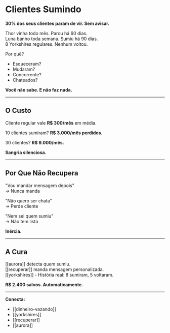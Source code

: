 # Clientes Sumindo

**30% dos seus clientes param de vir. Sem avisar.**

Thor vinha todo mês. Parou há 60 dias.  
Luna banho toda semana. Sumiu há 90 dias.  
8 Yorkshires regulares. Nenhum voltou.

Por quê?  
- Esqueceram?
- Mudaram?
- Concorrente?
- Chateados?

**Você não sabe. E não faz nada.**

---

## O Custo

Cliente regular vale **R$ 300/mês** em média.

10 clientes sumiram? **R$ 3.000/mês perdidos.**

30 clientes? **R$ 9.000/mês.**

**Sangria silenciosa.**

---

## Por Que Não Recupera

"Vou mandar mensagem depois"  
→ Nunca manda

"Não quero ser chata"  
→ Perde cliente

"Nem sei quem sumiu"  
→ Não tem lista

**Inércia.**

---

## A Cura

[[aurora]] detecta quem sumiu.  
[[recuperar]] manda mensagem personalizada.  
[[yorkshires]] - História real: 8 sumiram, 5 voltaram.

**R$ 2.400 salvos. Automaticamente.**

---

**Conecta:**
- [[dinheiro-vazando]]
- [[yorkshires]]
- [[recuperar]]
- [[aurora]]
